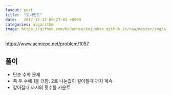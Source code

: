```yaml
---
layout: post
title:  "토너먼트"
date:   2017-12-12 00:27:03 +0900
categories: algorithm
image: https://github.com/KoJunHee/kojunhee.github.io/raw/master/img/algorithm.png
---
```


<https://www.acmicpc.net/problem/1057>

## 풀이

- 단순 수학 문제
- 즉 두 수에 1을 더함. 2로 나눈값이 같아질때 까지 계속
- 같아질때 까지의 횟수를 카운트



	